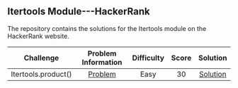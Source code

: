 ## Itertools Module---HackerRank
The repository contains the solutions for the Itertools module on the HackerRank website.

|            Challenge              |                                 Problem Information                                              |    Difficulty  |  Score  |        Solution        |
|:---------------------------------:|:------------------------------------------------------------------------------------------------:|:--------------:|:-------:|:----------------------:|
|          Itertools.product()    |  [Problem](https://www.hackerrank.com/challenges/itertools-product/problem?isFullScreen=true)      |      Easy      |    30   | [Solution](Itertools/Itertools.product())
